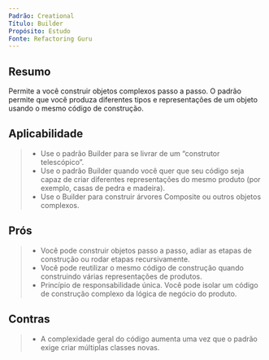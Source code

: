 ```yaml
---
Padrão: Creational
Título: Builder
Propósito: Estudo
Fonte: Refactoring Guru
---
```


## Resumo
Permite a você construir objetos complexos passo a passo. O padrão permite que você produza diferentes tipos e representações de um objeto usando o mesmo código de construção.

## Aplicabilidade
> * Use o padrão Builder para se livrar de um “construtor telescópico”.
> * Use o padrão Builder quando você quer que seu código seja capaz de criar diferentes representações do mesmo produto (por exemplo, casas de pedra e madeira).
> * Use o Builder para construir árvores Composite ou outros objetos complexos.


## Prós
> * Você pode construir objetos passo a passo, adiar as etapas de construção ou rodar etapas recursivamente.
> * Você pode reutilizar o mesmo código de construção quando construindo várias representações de produtos.
> * Princípio de responsabilidade única. Você pode isolar um código de construção complexo da lógica de negócio do produto.

## Contras
> * A complexidade geral do código aumenta uma vez que o padrão exige criar múltiplas classes novas.